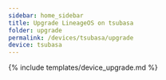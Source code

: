 ```yaml
---
sidebar: home_sidebar
title: Upgrade LineageOS on tsubasa
folder: upgrade
permalink: /devices/tsubasa/upgrade
device: tsubasa
---
```

{% include templates/device_upgrade.md %}
